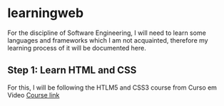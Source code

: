 # learningweb
For the discipline of Software Engineering, I will need to learn some languages and frameworks which I am not acquainted, therefore my learning process of it will be documented here.

## Step 1: Learn HTML and CSS
For this, I will be following the HTLM5 and CSS3 course from Curso em Video
[Course link](https://www.cursoemvideo.com/curso/html5-css3-modulo1/)
